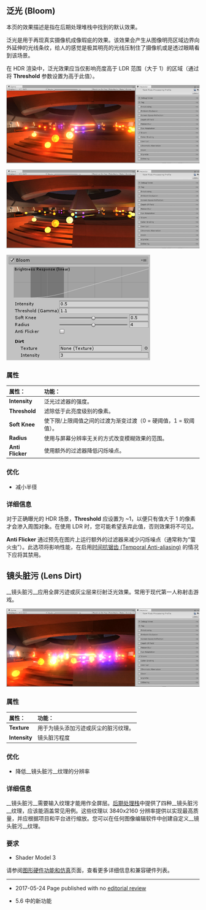 ## 泛光 (Bloom)

本页的效果描述是指在后期处理堆栈中找到的默认效果。

泛光是用于再现真实摄像机成像瑕疵的效果。该效果会产生从图像明亮区域边界向外延伸的光线条纹，给人的感觉是极其明亮的光线压制住了摄像机或是透过眼睛看到该场景。

在 HDR 渲染中，泛光效果应当仅影响亮度高于 LDR 范围（大于 1）的区域（通过将 __Threshold__ 参数设置为高于此值）。

![具有泛光效果的场景。](../uploads/Main/PostProcessing-Bloom-0.jpg)

![没有泛光效果的场景。](../uploads/Main/PostProcessing-Bloom-1.jpg)

![泛光 (Bloom) 的 UI](../uploads/Main/PostProcessing-Bloom-2.png)

### 属性

| __属性：__| __功能：__ |
|:---|:---| 
| __Intensity__| 泛光过滤器的强度。 |
| __Threshold__| 滤除低于此亮度级别的像素。 |
| __Soft Knee__| 使下限/上限阈值之间的过渡为渐变过渡（0 = 硬阈值，1 = 软阈值）。 |
| __Radius__| 使用与屏幕分辨率无关的方式改变模糊效果的范围。 |
| __Anti Flicker__| 使用额外的过滤器降低闪烁噪点。 |

### 优化

* 减小半径

### 详细信息

对于正确曝光的 HDR 场景，__Threshold__ 应设置为 ~1，以便只有值大于 1 的像素才会渗入周围对象。在使用 LDR 时，您可能希望丢弃此值，否则效果将不可见。

__Anti Flicker__ 通过预先在图片上运行额外的过滤器来减少闪烁噪点（通常称为“萤火虫”）。此选项将影响性能，在启用[时间抗锯齿 (Temporal Anti-aliasing)](PostProcessing-Antialiasing.html) 的情况下应将其禁用。

## 镜头脏污 (Lens Dirt)

__镜头脏污__应用全屏污迹或灰尘层来衍射泛光效果。常用于现代第一人称射击游戏。

![应用__镜头脏污__后的相同场景](../uploads/Main/PostProcessing-Bloom-3.jpg)

### 属性

| __属性：__| __功能：__ |
|:---|:---| 
| __Texture__| 用于为镜头添加污迹或灰尘的脏污纹理。 |
| __Intensity__| 镜头脏污程度 |



### 优化

* 降低__镜头脏污__纹理的分辨率

### 详细信息

__镜头脏污__需要输入纹理才能用作全屏层。[后期处理栈](PostProcessing-Stack.html)中提供了四种__镜头脏污__纹理，应该能涵盖常见用例。这些纹理以 3840x2160 分辨率提供以实现最高质量，并应根据项目和平台进行缩放。您可以在任何图像编辑软件中创建自定义__镜头脏污__纹理。

### 要求

* Shader Model 3

请参阅[图形硬件功能和仿真](GraphicsEmulation.html)页面，查看更多详细信息和兼容硬件列表。

---

* <span class="page-edit"> 2017-05-24  Page published with no [editorial review](DocumentationEditorialReview.html)
</span>

* <span class="page-history">5.6 中的新功能</span>

